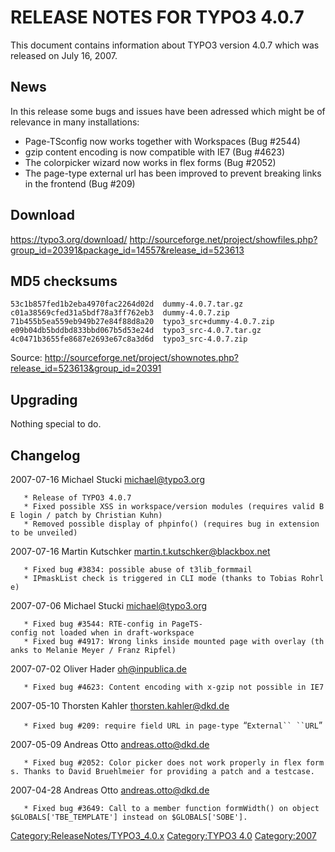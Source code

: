 RELEASE NOTES FOR TYPO3 4.0.7
=============================

This document contains information about TYPO3 version 4.0.7 which was
released on July 16, 2007.

News
----

In this release some bugs and issues have been adressed which might be
of relevance in many installations:

-   Page-TSconfig now works together with Workspaces (Bug \#2544)
-   gzip content encoding is now compatible with IE7 (Bug \#4623)
-   The colorpicker wizard now works in flex forms (Bug \#2052)
-   The page-type external url has been improved to prevent breaking
    links in the frontend (Bug \#209)

Download
--------

<https://typo3.org/download/>
<http://sourceforge.net/project/showfiles.php?group_id=20391&package_id=14557&release_id=523613>

MD5 checksums
-------------

    53c1b857fed1b2eba4970fac2264d02d  dummy-4.0.7.tar.gz
    c01a38569cfed31a5bdf78a3ff762eb3  dummy-4.0.7.zip
    71b455b5ea559eb949b27e84f88d8a20  typo3_src+dummy-4.0.7.zip
    e09b04db5bddbd833bbd067b5d53e24d  typo3_src-4.0.7.tar.gz
    4c0471b3655fe8687e2693e67c8a3d6d  typo3_src-4.0.7.zip

Source:
<http://sourceforge.net/project/shownotes.php?release_id=523613&group_id=20391>

Upgrading
---------

Nothing special to do.

Changelog
---------

<changelog>2007-07-16 Michael Stucki michael@typo3.org

`   * Release of TYPO3 4.0.7`\
`   * Fixed possible XSS in workspace/version modules (requires valid BE login / patch by Christian Kuhn)`\
`   * Removed possible display of phpinfo() (requires bug in extension to be unveiled)`

2007-07-16 Martin Kutschker martin.t.kutschker@blackbox.net

`   * Fixed bug #3834: possible abuse of t3lib_formmail`\
`   * IPmaskList check is triggered in CLI mode (thanks to Tobias Rohrle)`

2007-07-06 Michael Stucki michael@typo3.org

`   * Fixed bug #3544: RTE-config in PageTS-config not loaded when in draft-workspace`\
`   * Fixed bug #4917: Wrong links inside mounted page with overlay (thanks to Melanie Meyer / Franz Ripfel)`

2007-07-02 Oliver Hader oh@inpublica.de

`   * Fixed bug #4623: Content encoding with x-gzip not possible in IE7`

2007-05-10 Thorsten Kahler thorsten.kahler@dkd.de

`   * Fixed bug #209: require field URL in page-type `“`External`` ``URL`”

2007-05-09 Andreas Otto andreas.otto@dkd.de

`   * Fixed bug #2052: Color picker does not work properly in flex forms. Thanks to David Bruehlmeier for providing a patch and a testcase.`

2007-04-28 Andreas Otto andreas.otto@dkd.de

`   * Fixed bug #3649: Call to a member function formWidth() on object $GLOBALS['TBE_TEMPLATE'] instead on $GLOBALS['SOBE'].`

</changelog>

<Category:ReleaseNotes/TYPO3_4.0.x> [Category:TYPO3
4.0](Category:TYPO3_4.0 "wikilink") <Category:2007>
